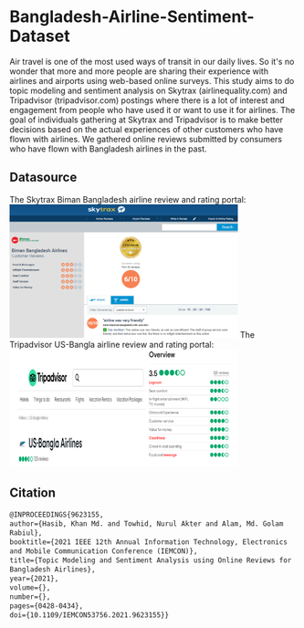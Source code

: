 # Bangladesh-Airline-Sentiment-Dataset

Air travel is one of the most used ways of transit in our daily lives. So it's no wonder that more and more people are sharing their experience with airlines and airports using web-based online surveys. This study aims to do topic modeling and sentiment analysis on Skytrax (airlinequality.com) and Tripadvisor (tripadvisor.com) postings where there is a lot of interest and engagement from people who have used it or want to use it for airlines. The goal of individuals gathering at Skytrax and Tripadvisor is to make better decisions based on the actual experiences of other customers who have flown with airlines. We gathered online reviews submitted by consumers who have flown with Bangladesh airlines in the past.

## Datasource
The Skytrax Biman Bangladesh airline review and rating portal:
<img src="images/skytrax.PNG" alt="skytrax" width="400">
The Tripadvisor US-Bangla airline review and rating portal:
<img src="images/tripadvisor.png" alt="skytrax" width="400">


## Citation

```
@INPROCEEDINGS{9623155,
author={Hasib, Khan Md. and Towhid, Nurul Akter and Alam, Md. Golam Rabiul},
booktitle={2021 IEEE 12th Annual Information Technology, Electronics and Mobile Communication Conference (IEMCON)},
title={Topic Modeling and Sentiment Analysis using Online Reviews for Bangladesh Airlines},
year={2021},
volume={},
number={},
pages={0428-0434},
doi={10.1109/IEMCON53756.2021.9623155}}
```



